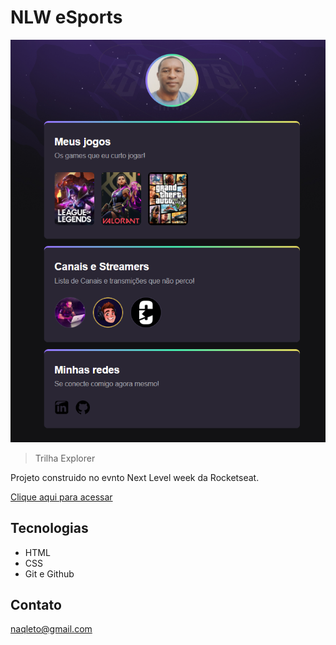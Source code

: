 # NLW eSports 

![preview](./.github/preview1.png)

> Trilha Explorer

Projeto construido no evnto Next Level week da Rocketseat.

[Clique aqui para acessar](https://naqleto.github.io/nlw-esports-explorer/)


## Tecnologias

- HTML
- CSS
- Git e Github


## Contato
naqleto@gmail.com